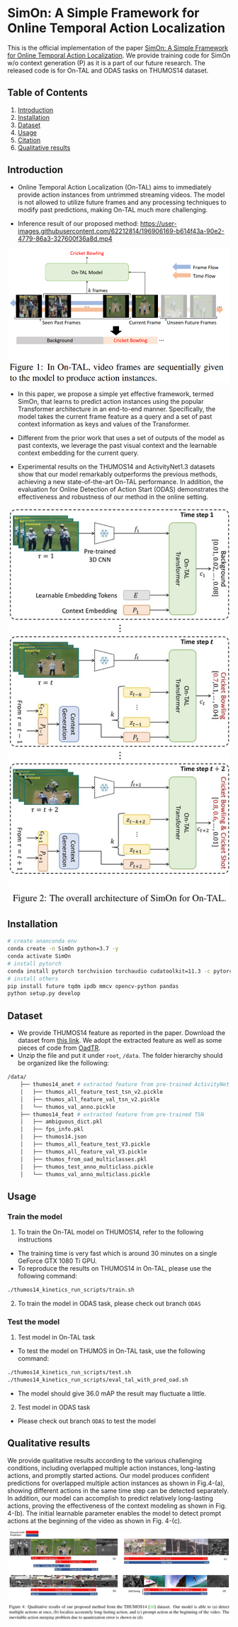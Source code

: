 # SimOn: A Simple Framework for Online Temporal Action Localization

This is the official implementation of the paper [SimOn: A Simple Framework for Online Temporal Action Localization](). We provide training code for SimOn w/o context generation (P) as it is a part of our future research. The released code is for On-TAL and ODAS tasks on THUMOS14 dataset.

## Table of Contents
1. [Introduction](#introduction)
2. [Installation](#installation)
3. [Dataset](#dataset)
4. [Usage](#usage)
5. [Citation](#citation)
6. [Qualitative results](#qualitative_results)

## Introduction

- Online Temporal Action Localization (On-TAL) aims to immediately provide action instances from untrimmed streaming videos. The model is not allowed to utilize future frames and any processing techniques to modify past predictions, making On-TAL much more challenging.

- Inference result of our proposed method: 
https://user-images.githubusercontent.com/62212814/196906169-b614f43a-90e2-4779-86a3-327600f36a8d.mp4

<div align="center">
  <img src="img/introduction.PNG" width="500px"/>
</div>

- In this paper, we propose a simple yet effective framework, termed SimOn, that learns to predict action instances using the popular Transformer architecture in an end-to-end manner. Specifically, the model takes the current frame feature as a query and a set of past context information as keys and values of the Transformer.

- Different from the prior work that uses a set of outputs of the model as past contexts, we leverage the past visual context and the learnable context embedding for the current query. 

- Experimental results on the THUMOS14 and ActivityNet1.3 datasets show that our model remarkably outperforms the previous methods, achieving a new state-of-the-art On-TAL performance. In addition, the evaluation for Online Detection of Action Start (ODAS) demonstrates the effectiveness and robustness of our method in the online setting.

<div align="center">
  <img src="img/proposed_method.jpg" width="500px"/>
</div>

## Installation
```bash
# create ananconda env
conda create -n SimOn python=3.7 -y
conda activate SimOn
# install pytorch
conda install pytorch torchvision torchaudio cudatoolkit=11.3 -c pytorch
# install others
pip install future tqdm ipdb mmcv opencv-python pandas 
python setup.py develop
```

## Dataset
- We provide THUMOS14 feature as reported in the paper. Download the dataset from [this link](https://1drv.ms/u/s!AmoaChPnSuIOhHPZKhEz-3OiTsgE?e=m5D5QS). We adopt the extracted feature as well as some pieces of code from [OadTR](https://github.com/wangxiang1230/OadTR).
- Unzip the file and put it under `root`, `/data`. The folder hierarchy should be organized like the following:
```bash
/data/
    ├── thumos14_anet # extracted feature from pre-trained ActivityNet
    │   ├── thumos_all_feature_test_tsn_v2.pickle
    │   ├── thumos_all_feature_val_tsn_v2.pickle
    │   └── thumos_val_anno.pickle
    ├── thumos14_feat # extracted feature from pre-trained TSN
    │   ├── ambiguous_dict.pkl
    │   ├── fps_info.pkl
    │   ├── thumos14.json
    │   ├── thumos_all_feature_test_V3.pickle
    │   ├── thumos_all_feature_val_V3.pickle
    │   ├── thumos_from_oad_multiclasses.pkl
    │   ├── thumos_test_anno_multiclass.pickle
    │   └── thumos_val_anno_multiclass.pickle
```

## Usage
### Train the model
1. To train the On-TAL model on THUMOS14, refer to the following instructions
- The training time is very fast which is around 30 minutes on a single GeForce GTX 1080 Ti GPU.
- To reproduce the results on THUMOS14 in On-TAL, please use the following command:
```bash
./thumos14_kinetics_run_scripts/train.sh
```

2. To train the model in ODAS task, please check out branch `ODAS`

### Test the model
1. Test model in On-TAL task
- To test the model on THUMOS in On-TAL task, use the following command:
```bash
./thumos14_kinetics_run_scripts/test.sh
./thumos14_kinetics_run_scripts/eval_tal_with_pred_oad.sh
```
- The model should give 36.0 mAP the result may fluctuate a little.

2. Test model in ODAS task
- Please check out branch `ODAS` to test the model

## Qualitative results
We provide qualitative results according to the various challenging conditions, including overlapped multiple action instances, long-lasting actions, and promptly started actions. Our model produces confident predictions for overlapped multiple action instances as shown in Fig.4-(a), showing different actions in the same time step can be detected separately. In addition, our model can accomplish to predict relatively long-lasting actions, proving the effectiveness of the context modeling as shown in Fig. 4-(b). The initial learnable parameter enables the model to detect prompt actions at the beginning of the video as shown in Fig. 4-(c).

<div align="center">
  <img src="img/qualitative_results.jpg" width="max-width"/>
</div>
